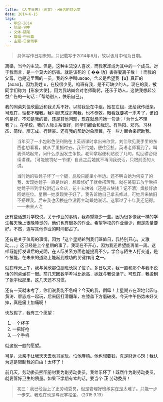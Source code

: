 ```yaml
---
title: 《人生日志》（杂文）->痛苦的倾诉文
date: 2014-6-15
tags:
  - 年份-2014
  - 阶段-初中
  - 文体-随笔
  - 篇幅-中长篇
  - 主题-日常琐事
---
```


> 具体写作日期未知。只记载写于2014年6月，故以该月中旬为日期。

离婚，当今的主流。但是，这种主流没人喜欢，而我家却成为其中的一个成员。对于我而言，是一个莫大的伤害。就是该死的【 �� 功】害得妻离子散！！而我的父母，也是这里面的一员。我的名字叫uaoao，含义是希望我【u】真正的【aoao】。因为我姓 u，在校很少见，咱班有我，是不可缺少的人。现在的我，被同学们称为【形象大使】。因为我站岗会对老师鞠躬，还乐于助人。这使我想起公益广告的一句话：「帮助别人，快乐自己」。

我的同桌刘佳欣最近和我关系不好。以前我坐在中组，她在左组，还给我传纸条。可现在，理都不理我。我叫廖志成哥帮我，也不奏效。眼看就要初一末考了，该如何是好。不知是我的错，还是其他问题，现在就想问她一句话：「为什么不理我？」。在学校，我的人际关系很好，同学们都会和我玩。有熊阳、邓亮、习林杰、简俊、廖志成、行建豪。还有我的帮助对象廖翼，在一些方面会来帮助我。

> 当年买了一小包彩色便利贴在上英语课时拿出来欣赏。刘佳欣见我手里的东西也想看看，就从手里抓过去。我不给她，便往回扯。英语老师看到了，叫我俩站起来，问什么原因发生争执。老师拿起便利贴说了几句，就回讲台继续讲课。（可能被罚站一节课）自此之后她就不再同我说话，只跟前面的人讲。
> 
> 当时她的铁凳子坏了一个腿，屁股只能坐小半边。还不明白她为何变了的我，发现她凳子一直是烂的，想着修好了就会搭理我，就在某周五放学后把她凳子带到学校附近五金店，花十五块钱（还是五块钱？记不清）焊接好放回她座位。星期一她发现凳子好了，我告诉她自己拿去修过。可她后来依旧不搭理我。后来我也因换座位没再主动跟她说话。这事过了十年我还记得。——未来人注

还有些话想对学校说。关于作业的事情，我希望能少一些。因为很多像我一样的学生每天晚上很晚睡觉的，他们也有很多的作业。希望学校的作业量少，但是质量要好。不然，连写其他作业的时间都占了。

还有是关于值周的事情。因为「这个星期轮到我们班值日，我特别开心，又激动。。。」这已经是上个星期的事了。我现在不开心，因为我还希望能再值一周。这样既能打发课后的光阴，在人际关系方面也能提高不少。学会与陌生人打交道，是个技能。在未来的道路上能起到成功的关键作用 **之一**。

就在昨天上午，我与黄欣那位副班长换了位子。多日以来，我一直和那个与我不说话的同桌坐在一起。前几天因数学考得比她高，她就与我说话了。可现在，我搬到了张宇松那里，这几天还不习惯。

还有一天就末考了，你们说我能不急吗？今天的我，倒霉！上星期五在湿地公园与黄涛、廖志成一起玩，后来因打滑翻车，左膝盖下方磨破皮。今天中午伤势未好又摔，真是痛上加痛啊！

快放假了，我有三个愿望：

1. 一个杯子
2. 一把好枪
3. 一个手机

就这很一般的愿望。

可是，父亲不让我天天去表哥家玩，怕他麻烦。他也想要钱，真是财迷心窍！我认为这是限制我的自由！太坏了！

前几天，劳动委员熊阳册封我为副劳动委员，我给乐坏了！既然作为副劳动委员，就要管好卫生的质量。如果下学期有幸的话，要当个 **正** 劳动委员！

> 初三：我已经当上了正劳动委员，但是管理好班级实在是太难了。只能一步一步来。我现在也是与张宇松坐。（2015.9.19）
